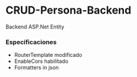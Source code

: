 # CRUD-Persona-Backend
Backend ASP.Net Entity

### Especificaciones
- RouterTemplate modificado
- EnableCors habilitado
- Formatters in json
